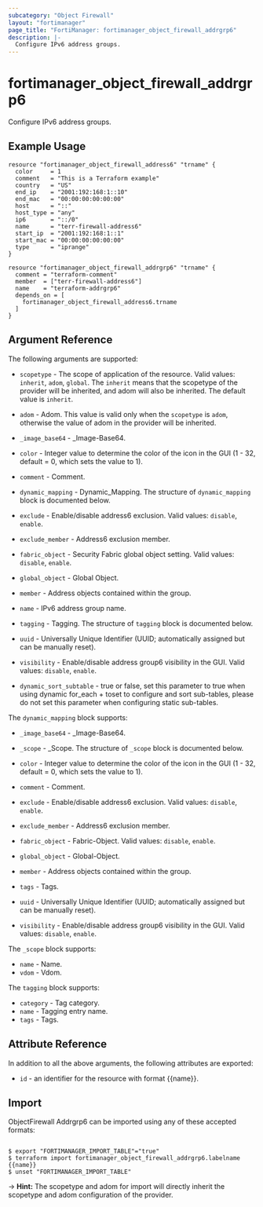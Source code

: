 ```yaml
---
subcategory: "Object Firewall"
layout: "fortimanager"
page_title: "FortiManager: fortimanager_object_firewall_addrgrp6"
description: |-
  Configure IPv6 address groups.
---
```


# fortimanager_object_firewall_addrgrp6
Configure IPv6 address groups.

## Example Usage

```hcl
resource "fortimanager_object_firewall_address6" "trname" {
  color     = 1
  comment   = "This is a Terraform example"
  country   = "US"
  end_ip    = "2001:192:168:1::10"
  end_mac   = "00:00:00:00:00:00"
  host      = "::"
  host_type = "any"
  ip6       = "::/0"
  name      = "terr-firewall-address6"
  start_ip  = "2001:192:168:1::1"
  start_mac = "00:00:00:00:00:00"
  type      = "iprange"
}

resource "fortimanager_object_firewall_addrgrp6" "trname" {
  comment = "terraform-comment"
  member  = ["terr-firewall-address6"]
  name    = "terraform-addrgrp6"
  depends_on = [
    fortimanager_object_firewall_address6.trname
  ]
}
```

## Argument Reference


The following arguments are supported:

* `scopetype` - The scope of application of the resource. Valid values: `inherit`, `adom`, `global`. The `inherit` means that the scopetype of the provider will be inherited, and adom will also be inherited. The default value is `inherit`.
* `adom` - Adom. This value is valid only when the `scopetype` is `adom`, otherwise the value of adom in the provider will be inherited.

* `_image_base64` - _Image-Base64.
* `color` - Integer value to determine the color of the icon in the GUI (1 - 32, default = 0, which sets the value to 1).
* `comment` - Comment.
* `dynamic_mapping` - Dynamic_Mapping. The structure of `dynamic_mapping` block is documented below.
* `exclude` - Enable/disable address6 exclusion. Valid values: `disable`, `enable`.

* `exclude_member` - Address6 exclusion member.
* `fabric_object` - Security Fabric global object setting. Valid values: `disable`, `enable`.

* `global_object` - Global Object.
* `member` - Address objects contained within the group.
* `name` - IPv6 address group name.
* `tagging` - Tagging. The structure of `tagging` block is documented below.
* `uuid` - Universally Unique Identifier (UUID; automatically assigned but can be manually reset).
* `visibility` - Enable/disable address group6 visibility in the GUI. Valid values: `disable`, `enable`.

* `dynamic_sort_subtable` - true or false, set this parameter to true when using dynamic for_each + toset to configure and sort sub-tables, please do not set this parameter when configuring static sub-tables.

The `dynamic_mapping` block supports:

* `_image_base64` - _Image-Base64.
* `_scope` - _Scope. The structure of `_scope` block is documented below.
* `color` - Integer value to determine the color of the icon in the GUI (1 - 32, default = 0, which sets the value to 1).
* `comment` - Comment.
* `exclude` - Enable/disable address6 exclusion. Valid values: `disable`, `enable`.

* `exclude_member` - Address6 exclusion member.
* `fabric_object` - Fabric-Object. Valid values: `disable`, `enable`.

* `global_object` - Global-Object.
* `member` - Address objects contained within the group.
* `tags` - Tags.
* `uuid` - Universally Unique Identifier (UUID; automatically assigned but can be manually reset).
* `visibility` - Enable/disable address group6 visibility in the GUI. Valid values: `disable`, `enable`.


The `_scope` block supports:

* `name` - Name.
* `vdom` - Vdom.

The `tagging` block supports:

* `category` - Tag category.
* `name` - Tagging entry name.
* `tags` - Tags.


## Attribute Reference

In addition to all the above arguments, the following attributes are exported:
* `id` - an identifier for the resource with format {{name}}.

## Import

ObjectFirewall Addrgrp6 can be imported using any of these accepted formats:
```

$ export "FORTIMANAGER_IMPORT_TABLE"="true"
$ terraform import fortimanager_object_firewall_addrgrp6.labelname {{name}}
$ unset "FORTIMANAGER_IMPORT_TABLE"
```
-> **Hint:** The scopetype and adom for import will directly inherit the scopetype and adom configuration of the provider.
